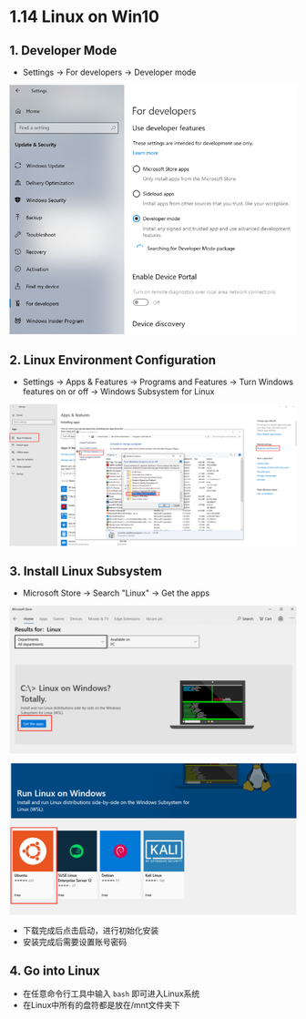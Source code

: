 # 1.14 Linux on Win10

## 1. Developer Mode

* Settings -&gt; For developers -&gt; Developer mode

![](../.gitbook/assets/image%20%2868%29.png)

## 2. Linux Environment Configuration

* Settings -&gt; Apps & Features -&gt; Programs and Features -&gt; Turn Windows features on or off -&gt; Windows Subsystem for Linux

![](../.gitbook/assets/image%20%2872%29.png)

## 3. Install Linux Subsystem

* Microsoft Store -&gt; Search "Linux" -&gt; Get the apps 

![](../.gitbook/assets/image%20%2866%29.png)

![](../.gitbook/assets/image%20%2821%29.png)

* 下载完成后点击启动，进行初始化安装
* 安装完成后需要设置账号密码

## 4. Go into Linux

* 在任意命令行工具中输入 `bash` 即可进入Linux系统
* 在Linux中所有的盘符都是放在/mnt文件夹下

